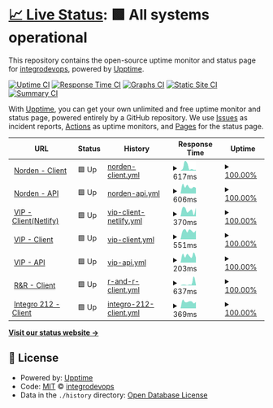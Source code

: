 # [📈 Live Status](https://integrodevops.github.io/Project-Monitor): <!--live status--> **🟩 All systems operational**

This repository contains the open-source uptime monitor and status page for [integrodevops](https://integrodevops.github.io/Project-Monitor), powered by [Upptime](https://github.com/upptime/upptime).

[![Uptime CI](https://github.com/integrodevops/Project-Monitor/workflows/Uptime%20CI/badge.svg)](https://github.com/integrodevops/Project-Monitor/actions?query=workflow%3A%22Uptime+CI%22)
[![Response Time CI](https://github.com/integrodevops/Project-Monitor/workflows/Response%20Time%20CI/badge.svg)](https://github.com/integrodevops/Project-Monitor/actions?query=workflow%3A%22Response+Time+CI%22)
[![Graphs CI](https://github.com/integrodevops/Project-Monitor/workflows/Graphs%20CI/badge.svg)](https://github.com/integrodevops/Project-Monitor/actions?query=workflow%3A%22Graphs+CI%22)
[![Static Site CI](https://github.com/integrodevops/Project-Monitor/workflows/Static%20Site%20CI/badge.svg)](https://github.com/integrodevops/Project-Monitor/actions?query=workflow%3A%22Static+Site+CI%22)
[![Summary CI](https://github.com/integrodevops/Project-Monitor/workflows/Summary%20CI/badge.svg)](https://github.com/integrodevops/Project-Monitor/actions?query=workflow%3A%22Summary+CI%22)

With [Upptime](https://upptime.js.org), you can get your own unlimited and free uptime monitor and status page, powered entirely by a GitHub repository. We use [Issues](https://github.com/integrodevops/Project-Monitor/issues) as incident reports, [Actions](https://github.com/integrodevops/Project-Monitor/actions) as uptime monitors, and [Pages](https://integrodevops.github.io/Project-Monitor) for the status page.

<!--start: status pages-->
<!-- This summary is generated by Upptime (https://github.com/upptime/upptime) -->
<!-- Do not edit this manually, your changes will be overwritten -->
<!-- prettier-ignore -->
| URL | Status | History | Response Time | Uptime |
| --- | ------ | ------- | ------------- | ------ |
| <img alt="" src="https://icons.duckduckgo.com/ip3/norden-mfg.netlify.app.ico" height="13"> [Norden - Client](https://norden-mfg.netlify.app) | 🟩 Up | [norden-client.yml](https://github.com/integrodevops/Project-Monitor/commits/HEAD/history/norden-client.yml) | <details><summary><img alt="Response time graph" src="./graphs/norden-client/response-time-week.png" height="20"> 617ms</summary><br><a href="https://integrodevops.github.io/Project-Monitor/history/norden-client"><img alt="Response time 503" src="https://img.shields.io/endpoint?url=https%3A%2F%2Fraw.githubusercontent.com%2Fintegrodevops%2FProject-Monitor%2FHEAD%2Fapi%2Fnorden-client%2Fresponse-time.json"></a><br><a href="https://integrodevops.github.io/Project-Monitor/history/norden-client"><img alt="24-hour response time 234" src="https://img.shields.io/endpoint?url=https%3A%2F%2Fraw.githubusercontent.com%2Fintegrodevops%2FProject-Monitor%2FHEAD%2Fapi%2Fnorden-client%2Fresponse-time-day.json"></a><br><a href="https://integrodevops.github.io/Project-Monitor/history/norden-client"><img alt="7-day response time 617" src="https://img.shields.io/endpoint?url=https%3A%2F%2Fraw.githubusercontent.com%2Fintegrodevops%2FProject-Monitor%2FHEAD%2Fapi%2Fnorden-client%2Fresponse-time-week.json"></a><br><a href="https://integrodevops.github.io/Project-Monitor/history/norden-client"><img alt="30-day response time 641" src="https://img.shields.io/endpoint?url=https%3A%2F%2Fraw.githubusercontent.com%2Fintegrodevops%2FProject-Monitor%2FHEAD%2Fapi%2Fnorden-client%2Fresponse-time-month.json"></a><br><a href="https://integrodevops.github.io/Project-Monitor/history/norden-client"><img alt="1-year response time 503" src="https://img.shields.io/endpoint?url=https%3A%2F%2Fraw.githubusercontent.com%2Fintegrodevops%2FProject-Monitor%2FHEAD%2Fapi%2Fnorden-client%2Fresponse-time-year.json"></a></details> | <details><summary><a href="https://integrodevops.github.io/Project-Monitor/history/norden-client">100.00%</a></summary><a href="https://integrodevops.github.io/Project-Monitor/history/norden-client"><img alt="All-time uptime 100.00%" src="https://img.shields.io/endpoint?url=https%3A%2F%2Fraw.githubusercontent.com%2Fintegrodevops%2FProject-Monitor%2FHEAD%2Fapi%2Fnorden-client%2Fuptime.json"></a><br><a href="https://integrodevops.github.io/Project-Monitor/history/norden-client"><img alt="24-hour uptime 100.00%" src="https://img.shields.io/endpoint?url=https%3A%2F%2Fraw.githubusercontent.com%2Fintegrodevops%2FProject-Monitor%2FHEAD%2Fapi%2Fnorden-client%2Fuptime-day.json"></a><br><a href="https://integrodevops.github.io/Project-Monitor/history/norden-client"><img alt="7-day uptime 100.00%" src="https://img.shields.io/endpoint?url=https%3A%2F%2Fraw.githubusercontent.com%2Fintegrodevops%2FProject-Monitor%2FHEAD%2Fapi%2Fnorden-client%2Fuptime-week.json"></a><br><a href="https://integrodevops.github.io/Project-Monitor/history/norden-client"><img alt="30-day uptime 100.00%" src="https://img.shields.io/endpoint?url=https%3A%2F%2Fraw.githubusercontent.com%2Fintegrodevops%2FProject-Monitor%2FHEAD%2Fapi%2Fnorden-client%2Fuptime-month.json"></a><br><a href="https://integrodevops.github.io/Project-Monitor/history/norden-client"><img alt="1-year uptime 100.00%" src="https://img.shields.io/endpoint?url=https%3A%2F%2Fraw.githubusercontent.com%2Fintegrodevops%2FProject-Monitor%2FHEAD%2Fapi%2Fnorden-client%2Fuptime-year.json"></a></details>
| <img alt="" src="https://icons.duckduckgo.com/ip3/norden-mfg.uk.r.appspot.com.ico" height="13"> [Norden - API](https://norden-mfg.uk.r.appspot.com/api/hello) | 🟩 Up | [norden-api.yml](https://github.com/integrodevops/Project-Monitor/commits/HEAD/history/norden-api.yml) | <details><summary><img alt="Response time graph" src="./graphs/norden-api/response-time-week.png" height="20"> 606ms</summary><br><a href="https://integrodevops.github.io/Project-Monitor/history/norden-api"><img alt="Response time 555" src="https://img.shields.io/endpoint?url=https%3A%2F%2Fraw.githubusercontent.com%2Fintegrodevops%2FProject-Monitor%2FHEAD%2Fapi%2Fnorden-api%2Fresponse-time.json"></a><br><a href="https://integrodevops.github.io/Project-Monitor/history/norden-api"><img alt="24-hour response time 3589" src="https://img.shields.io/endpoint?url=https%3A%2F%2Fraw.githubusercontent.com%2Fintegrodevops%2FProject-Monitor%2FHEAD%2Fapi%2Fnorden-api%2Fresponse-time-day.json"></a><br><a href="https://integrodevops.github.io/Project-Monitor/history/norden-api"><img alt="7-day response time 606" src="https://img.shields.io/endpoint?url=https%3A%2F%2Fraw.githubusercontent.com%2Fintegrodevops%2FProject-Monitor%2FHEAD%2Fapi%2Fnorden-api%2Fresponse-time-week.json"></a><br><a href="https://integrodevops.github.io/Project-Monitor/history/norden-api"><img alt="30-day response time 784" src="https://img.shields.io/endpoint?url=https%3A%2F%2Fraw.githubusercontent.com%2Fintegrodevops%2FProject-Monitor%2FHEAD%2Fapi%2Fnorden-api%2Fresponse-time-month.json"></a><br><a href="https://integrodevops.github.io/Project-Monitor/history/norden-api"><img alt="1-year response time 555" src="https://img.shields.io/endpoint?url=https%3A%2F%2Fraw.githubusercontent.com%2Fintegrodevops%2FProject-Monitor%2FHEAD%2Fapi%2Fnorden-api%2Fresponse-time-year.json"></a></details> | <details><summary><a href="https://integrodevops.github.io/Project-Monitor/history/norden-api">100.00%</a></summary><a href="https://integrodevops.github.io/Project-Monitor/history/norden-api"><img alt="All-time uptime 99.89%" src="https://img.shields.io/endpoint?url=https%3A%2F%2Fraw.githubusercontent.com%2Fintegrodevops%2FProject-Monitor%2FHEAD%2Fapi%2Fnorden-api%2Fuptime.json"></a><br><a href="https://integrodevops.github.io/Project-Monitor/history/norden-api"><img alt="24-hour uptime 100.00%" src="https://img.shields.io/endpoint?url=https%3A%2F%2Fraw.githubusercontent.com%2Fintegrodevops%2FProject-Monitor%2FHEAD%2Fapi%2Fnorden-api%2Fuptime-day.json"></a><br><a href="https://integrodevops.github.io/Project-Monitor/history/norden-api"><img alt="7-day uptime 100.00%" src="https://img.shields.io/endpoint?url=https%3A%2F%2Fraw.githubusercontent.com%2Fintegrodevops%2FProject-Monitor%2FHEAD%2Fapi%2Fnorden-api%2Fuptime-week.json"></a><br><a href="https://integrodevops.github.io/Project-Monitor/history/norden-api"><img alt="30-day uptime 100.00%" src="https://img.shields.io/endpoint?url=https%3A%2F%2Fraw.githubusercontent.com%2Fintegrodevops%2FProject-Monitor%2FHEAD%2Fapi%2Fnorden-api%2Fuptime-month.json"></a><br><a href="https://integrodevops.github.io/Project-Monitor/history/norden-api"><img alt="1-year uptime 99.89%" src="https://img.shields.io/endpoint?url=https%3A%2F%2Fraw.githubusercontent.com%2Fintegrodevops%2FProject-Monitor%2FHEAD%2Fapi%2Fnorden-api%2Fuptime-year.json"></a></details>
| <img alt="" src="https://icons.duckduckgo.com/ip3/vippuppies.netlify.app.ico" height="13"> [VIP - Client(Netlify)](https://vippuppies.netlify.app) | 🟩 Up | [vip-client-netlify.yml](https://github.com/integrodevops/Project-Monitor/commits/HEAD/history/vip-client-netlify.yml) | <details><summary><img alt="Response time graph" src="./graphs/vip-client-netlify/response-time-week.png" height="20"> 370ms</summary><br><a href="https://integrodevops.github.io/Project-Monitor/history/vip-client-netlify"><img alt="Response time 525" src="https://img.shields.io/endpoint?url=https%3A%2F%2Fraw.githubusercontent.com%2Fintegrodevops%2FProject-Monitor%2FHEAD%2Fapi%2Fvip-client-netlify%2Fresponse-time.json"></a><br><a href="https://integrodevops.github.io/Project-Monitor/history/vip-client-netlify"><img alt="24-hour response time 1595" src="https://img.shields.io/endpoint?url=https%3A%2F%2Fraw.githubusercontent.com%2Fintegrodevops%2FProject-Monitor%2FHEAD%2Fapi%2Fvip-client-netlify%2Fresponse-time-day.json"></a><br><a href="https://integrodevops.github.io/Project-Monitor/history/vip-client-netlify"><img alt="7-day response time 370" src="https://img.shields.io/endpoint?url=https%3A%2F%2Fraw.githubusercontent.com%2Fintegrodevops%2FProject-Monitor%2FHEAD%2Fapi%2Fvip-client-netlify%2Fresponse-time-week.json"></a><br><a href="https://integrodevops.github.io/Project-Monitor/history/vip-client-netlify"><img alt="30-day response time 483" src="https://img.shields.io/endpoint?url=https%3A%2F%2Fraw.githubusercontent.com%2Fintegrodevops%2FProject-Monitor%2FHEAD%2Fapi%2Fvip-client-netlify%2Fresponse-time-month.json"></a><br><a href="https://integrodevops.github.io/Project-Monitor/history/vip-client-netlify"><img alt="1-year response time 525" src="https://img.shields.io/endpoint?url=https%3A%2F%2Fraw.githubusercontent.com%2Fintegrodevops%2FProject-Monitor%2FHEAD%2Fapi%2Fvip-client-netlify%2Fresponse-time-year.json"></a></details> | <details><summary><a href="https://integrodevops.github.io/Project-Monitor/history/vip-client-netlify">100.00%</a></summary><a href="https://integrodevops.github.io/Project-Monitor/history/vip-client-netlify"><img alt="All-time uptime 100.00%" src="https://img.shields.io/endpoint?url=https%3A%2F%2Fraw.githubusercontent.com%2Fintegrodevops%2FProject-Monitor%2FHEAD%2Fapi%2Fvip-client-netlify%2Fuptime.json"></a><br><a href="https://integrodevops.github.io/Project-Monitor/history/vip-client-netlify"><img alt="24-hour uptime 100.00%" src="https://img.shields.io/endpoint?url=https%3A%2F%2Fraw.githubusercontent.com%2Fintegrodevops%2FProject-Monitor%2FHEAD%2Fapi%2Fvip-client-netlify%2Fuptime-day.json"></a><br><a href="https://integrodevops.github.io/Project-Monitor/history/vip-client-netlify"><img alt="7-day uptime 100.00%" src="https://img.shields.io/endpoint?url=https%3A%2F%2Fraw.githubusercontent.com%2Fintegrodevops%2FProject-Monitor%2FHEAD%2Fapi%2Fvip-client-netlify%2Fuptime-week.json"></a><br><a href="https://integrodevops.github.io/Project-Monitor/history/vip-client-netlify"><img alt="30-day uptime 100.00%" src="https://img.shields.io/endpoint?url=https%3A%2F%2Fraw.githubusercontent.com%2Fintegrodevops%2FProject-Monitor%2FHEAD%2Fapi%2Fvip-client-netlify%2Fuptime-month.json"></a><br><a href="https://integrodevops.github.io/Project-Monitor/history/vip-client-netlify"><img alt="1-year uptime 100.00%" src="https://img.shields.io/endpoint?url=https%3A%2F%2Fraw.githubusercontent.com%2Fintegrodevops%2FProject-Monitor%2FHEAD%2Fapi%2Fvip-client-netlify%2Fuptime-year.json"></a></details>
| <img alt="" src="https://icons.duckduckgo.com/ip3/vippuppies.com.ico" height="13"> [VIP - Client](https://vippuppies.com) | 🟩 Up | [vip-client.yml](https://github.com/integrodevops/Project-Monitor/commits/HEAD/history/vip-client.yml) | <details><summary><img alt="Response time graph" src="./graphs/vip-client/response-time-week.png" height="20"> 551ms</summary><br><a href="https://integrodevops.github.io/Project-Monitor/history/vip-client"><img alt="Response time 595" src="https://img.shields.io/endpoint?url=https%3A%2F%2Fraw.githubusercontent.com%2Fintegrodevops%2FProject-Monitor%2FHEAD%2Fapi%2Fvip-client%2Fresponse-time.json"></a><br><a href="https://integrodevops.github.io/Project-Monitor/history/vip-client"><img alt="24-hour response time 418" src="https://img.shields.io/endpoint?url=https%3A%2F%2Fraw.githubusercontent.com%2Fintegrodevops%2FProject-Monitor%2FHEAD%2Fapi%2Fvip-client%2Fresponse-time-day.json"></a><br><a href="https://integrodevops.github.io/Project-Monitor/history/vip-client"><img alt="7-day response time 551" src="https://img.shields.io/endpoint?url=https%3A%2F%2Fraw.githubusercontent.com%2Fintegrodevops%2FProject-Monitor%2FHEAD%2Fapi%2Fvip-client%2Fresponse-time-week.json"></a><br><a href="https://integrodevops.github.io/Project-Monitor/history/vip-client"><img alt="30-day response time 560" src="https://img.shields.io/endpoint?url=https%3A%2F%2Fraw.githubusercontent.com%2Fintegrodevops%2FProject-Monitor%2FHEAD%2Fapi%2Fvip-client%2Fresponse-time-month.json"></a><br><a href="https://integrodevops.github.io/Project-Monitor/history/vip-client"><img alt="1-year response time 595" src="https://img.shields.io/endpoint?url=https%3A%2F%2Fraw.githubusercontent.com%2Fintegrodevops%2FProject-Monitor%2FHEAD%2Fapi%2Fvip-client%2Fresponse-time-year.json"></a></details> | <details><summary><a href="https://integrodevops.github.io/Project-Monitor/history/vip-client">100.00%</a></summary><a href="https://integrodevops.github.io/Project-Monitor/history/vip-client"><img alt="All-time uptime 100.00%" src="https://img.shields.io/endpoint?url=https%3A%2F%2Fraw.githubusercontent.com%2Fintegrodevops%2FProject-Monitor%2FHEAD%2Fapi%2Fvip-client%2Fuptime.json"></a><br><a href="https://integrodevops.github.io/Project-Monitor/history/vip-client"><img alt="24-hour uptime 100.00%" src="https://img.shields.io/endpoint?url=https%3A%2F%2Fraw.githubusercontent.com%2Fintegrodevops%2FProject-Monitor%2FHEAD%2Fapi%2Fvip-client%2Fuptime-day.json"></a><br><a href="https://integrodevops.github.io/Project-Monitor/history/vip-client"><img alt="7-day uptime 100.00%" src="https://img.shields.io/endpoint?url=https%3A%2F%2Fraw.githubusercontent.com%2Fintegrodevops%2FProject-Monitor%2FHEAD%2Fapi%2Fvip-client%2Fuptime-week.json"></a><br><a href="https://integrodevops.github.io/Project-Monitor/history/vip-client"><img alt="30-day uptime 100.00%" src="https://img.shields.io/endpoint?url=https%3A%2F%2Fraw.githubusercontent.com%2Fintegrodevops%2FProject-Monitor%2FHEAD%2Fapi%2Fvip-client%2Fuptime-month.json"></a><br><a href="https://integrodevops.github.io/Project-Monitor/history/vip-client"><img alt="1-year uptime 100.00%" src="https://img.shields.io/endpoint?url=https%3A%2F%2Fraw.githubusercontent.com%2Fintegrodevops%2FProject-Monitor%2FHEAD%2Fapi%2Fvip-client%2Fuptime-year.json"></a></details>
| <img alt="" src="https://icons.duckduckgo.com/ip3/vip-puppies-prod.appspot.com.ico" height="13"> [VIP - API](https://vip-puppies-prod.appspot.com/api-meta) | 🟩 Up | [vip-api.yml](https://github.com/integrodevops/Project-Monitor/commits/HEAD/history/vip-api.yml) | <details><summary><img alt="Response time graph" src="./graphs/vip-api/response-time-week.png" height="20"> 203ms</summary><br><a href="https://integrodevops.github.io/Project-Monitor/history/vip-api"><img alt="Response time 235" src="https://img.shields.io/endpoint?url=https%3A%2F%2Fraw.githubusercontent.com%2Fintegrodevops%2FProject-Monitor%2FHEAD%2Fapi%2Fvip-api%2Fresponse-time.json"></a><br><a href="https://integrodevops.github.io/Project-Monitor/history/vip-api"><img alt="24-hour response time 258" src="https://img.shields.io/endpoint?url=https%3A%2F%2Fraw.githubusercontent.com%2Fintegrodevops%2FProject-Monitor%2FHEAD%2Fapi%2Fvip-api%2Fresponse-time-day.json"></a><br><a href="https://integrodevops.github.io/Project-Monitor/history/vip-api"><img alt="7-day response time 203" src="https://img.shields.io/endpoint?url=https%3A%2F%2Fraw.githubusercontent.com%2Fintegrodevops%2FProject-Monitor%2FHEAD%2Fapi%2Fvip-api%2Fresponse-time-week.json"></a><br><a href="https://integrodevops.github.io/Project-Monitor/history/vip-api"><img alt="30-day response time 260" src="https://img.shields.io/endpoint?url=https%3A%2F%2Fraw.githubusercontent.com%2Fintegrodevops%2FProject-Monitor%2FHEAD%2Fapi%2Fvip-api%2Fresponse-time-month.json"></a><br><a href="https://integrodevops.github.io/Project-Monitor/history/vip-api"><img alt="1-year response time 235" src="https://img.shields.io/endpoint?url=https%3A%2F%2Fraw.githubusercontent.com%2Fintegrodevops%2FProject-Monitor%2FHEAD%2Fapi%2Fvip-api%2Fresponse-time-year.json"></a></details> | <details><summary><a href="https://integrodevops.github.io/Project-Monitor/history/vip-api">100.00%</a></summary><a href="https://integrodevops.github.io/Project-Monitor/history/vip-api"><img alt="All-time uptime 100.00%" src="https://img.shields.io/endpoint?url=https%3A%2F%2Fraw.githubusercontent.com%2Fintegrodevops%2FProject-Monitor%2FHEAD%2Fapi%2Fvip-api%2Fuptime.json"></a><br><a href="https://integrodevops.github.io/Project-Monitor/history/vip-api"><img alt="24-hour uptime 100.00%" src="https://img.shields.io/endpoint?url=https%3A%2F%2Fraw.githubusercontent.com%2Fintegrodevops%2FProject-Monitor%2FHEAD%2Fapi%2Fvip-api%2Fuptime-day.json"></a><br><a href="https://integrodevops.github.io/Project-Monitor/history/vip-api"><img alt="7-day uptime 100.00%" src="https://img.shields.io/endpoint?url=https%3A%2F%2Fraw.githubusercontent.com%2Fintegrodevops%2FProject-Monitor%2FHEAD%2Fapi%2Fvip-api%2Fuptime-week.json"></a><br><a href="https://integrodevops.github.io/Project-Monitor/history/vip-api"><img alt="30-day uptime 100.00%" src="https://img.shields.io/endpoint?url=https%3A%2F%2Fraw.githubusercontent.com%2Fintegrodevops%2FProject-Monitor%2FHEAD%2Fapi%2Fvip-api%2Fuptime-month.json"></a><br><a href="https://integrodevops.github.io/Project-Monitor/history/vip-api"><img alt="1-year uptime 100.00%" src="https://img.shields.io/endpoint?url=https%3A%2F%2Fraw.githubusercontent.com%2Fintegrodevops%2FProject-Monitor%2FHEAD%2Fapi%2Fvip-api%2Fuptime-year.json"></a></details>
| <img alt="" src="https://icons.duckduckgo.com/ip3/rre-prod.netlify.app.ico" height="13"> [R&R - Client](https://rre-prod.netlify.app) | 🟩 Up | [r-and-r-client.yml](https://github.com/integrodevops/Project-Monitor/commits/HEAD/history/r-and-r-client.yml) | <details><summary><img alt="Response time graph" src="./graphs/r-and-r-client/response-time-week.png" height="20"> 637ms</summary><br><a href="https://integrodevops.github.io/Project-Monitor/history/r-and-r-client"><img alt="Response time 612" src="https://img.shields.io/endpoint?url=https%3A%2F%2Fraw.githubusercontent.com%2Fintegrodevops%2FProject-Monitor%2FHEAD%2Fapi%2Fr-and-r-client%2Fresponse-time.json"></a><br><a href="https://integrodevops.github.io/Project-Monitor/history/r-and-r-client"><img alt="24-hour response time 1615" src="https://img.shields.io/endpoint?url=https%3A%2F%2Fraw.githubusercontent.com%2Fintegrodevops%2FProject-Monitor%2FHEAD%2Fapi%2Fr-and-r-client%2Fresponse-time-day.json"></a><br><a href="https://integrodevops.github.io/Project-Monitor/history/r-and-r-client"><img alt="7-day response time 637" src="https://img.shields.io/endpoint?url=https%3A%2F%2Fraw.githubusercontent.com%2Fintegrodevops%2FProject-Monitor%2FHEAD%2Fapi%2Fr-and-r-client%2Fresponse-time-week.json"></a><br><a href="https://integrodevops.github.io/Project-Monitor/history/r-and-r-client"><img alt="30-day response time 690" src="https://img.shields.io/endpoint?url=https%3A%2F%2Fraw.githubusercontent.com%2Fintegrodevops%2FProject-Monitor%2FHEAD%2Fapi%2Fr-and-r-client%2Fresponse-time-month.json"></a><br><a href="https://integrodevops.github.io/Project-Monitor/history/r-and-r-client"><img alt="1-year response time 612" src="https://img.shields.io/endpoint?url=https%3A%2F%2Fraw.githubusercontent.com%2Fintegrodevops%2FProject-Monitor%2FHEAD%2Fapi%2Fr-and-r-client%2Fresponse-time-year.json"></a></details> | <details><summary><a href="https://integrodevops.github.io/Project-Monitor/history/r-and-r-client">100.00%</a></summary><a href="https://integrodevops.github.io/Project-Monitor/history/r-and-r-client"><img alt="All-time uptime 100.00%" src="https://img.shields.io/endpoint?url=https%3A%2F%2Fraw.githubusercontent.com%2Fintegrodevops%2FProject-Monitor%2FHEAD%2Fapi%2Fr-and-r-client%2Fuptime.json"></a><br><a href="https://integrodevops.github.io/Project-Monitor/history/r-and-r-client"><img alt="24-hour uptime 100.00%" src="https://img.shields.io/endpoint?url=https%3A%2F%2Fraw.githubusercontent.com%2Fintegrodevops%2FProject-Monitor%2FHEAD%2Fapi%2Fr-and-r-client%2Fuptime-day.json"></a><br><a href="https://integrodevops.github.io/Project-Monitor/history/r-and-r-client"><img alt="7-day uptime 100.00%" src="https://img.shields.io/endpoint?url=https%3A%2F%2Fraw.githubusercontent.com%2Fintegrodevops%2FProject-Monitor%2FHEAD%2Fapi%2Fr-and-r-client%2Fuptime-week.json"></a><br><a href="https://integrodevops.github.io/Project-Monitor/history/r-and-r-client"><img alt="30-day uptime 100.00%" src="https://img.shields.io/endpoint?url=https%3A%2F%2Fraw.githubusercontent.com%2Fintegrodevops%2FProject-Monitor%2FHEAD%2Fapi%2Fr-and-r-client%2Fuptime-month.json"></a><br><a href="https://integrodevops.github.io/Project-Monitor/history/r-and-r-client"><img alt="1-year uptime 100.00%" src="https://img.shields.io/endpoint?url=https%3A%2F%2Fraw.githubusercontent.com%2Fintegrodevops%2FProject-Monitor%2FHEAD%2Fapi%2Fr-and-r-client%2Fuptime-year.json"></a></details>
| <img alt="" src="https://icons.duckduckgo.com/ip3/www.integro212.com.ico" height="13"> [Integro 212 - Client](https://www.integro212.com) | 🟩 Up | [integro-212-client.yml](https://github.com/integrodevops/Project-Monitor/commits/HEAD/history/integro-212-client.yml) | <details><summary><img alt="Response time graph" src="./graphs/integro-212-client/response-time-week.png" height="20"> 369ms</summary><br><a href="https://integrodevops.github.io/Project-Monitor/history/integro-212-client"><img alt="Response time 420" src="https://img.shields.io/endpoint?url=https%3A%2F%2Fraw.githubusercontent.com%2Fintegrodevops%2FProject-Monitor%2FHEAD%2Fapi%2Fintegro-212-client%2Fresponse-time.json"></a><br><a href="https://integrodevops.github.io/Project-Monitor/history/integro-212-client"><img alt="24-hour response time 397" src="https://img.shields.io/endpoint?url=https%3A%2F%2Fraw.githubusercontent.com%2Fintegrodevops%2FProject-Monitor%2FHEAD%2Fapi%2Fintegro-212-client%2Fresponse-time-day.json"></a><br><a href="https://integrodevops.github.io/Project-Monitor/history/integro-212-client"><img alt="7-day response time 369" src="https://img.shields.io/endpoint?url=https%3A%2F%2Fraw.githubusercontent.com%2Fintegrodevops%2FProject-Monitor%2FHEAD%2Fapi%2Fintegro-212-client%2Fresponse-time-week.json"></a><br><a href="https://integrodevops.github.io/Project-Monitor/history/integro-212-client"><img alt="30-day response time 448" src="https://img.shields.io/endpoint?url=https%3A%2F%2Fraw.githubusercontent.com%2Fintegrodevops%2FProject-Monitor%2FHEAD%2Fapi%2Fintegro-212-client%2Fresponse-time-month.json"></a><br><a href="https://integrodevops.github.io/Project-Monitor/history/integro-212-client"><img alt="1-year response time 420" src="https://img.shields.io/endpoint?url=https%3A%2F%2Fraw.githubusercontent.com%2Fintegrodevops%2FProject-Monitor%2FHEAD%2Fapi%2Fintegro-212-client%2Fresponse-time-year.json"></a></details> | <details><summary><a href="https://integrodevops.github.io/Project-Monitor/history/integro-212-client">100.00%</a></summary><a href="https://integrodevops.github.io/Project-Monitor/history/integro-212-client"><img alt="All-time uptime 100.00%" src="https://img.shields.io/endpoint?url=https%3A%2F%2Fraw.githubusercontent.com%2Fintegrodevops%2FProject-Monitor%2FHEAD%2Fapi%2Fintegro-212-client%2Fuptime.json"></a><br><a href="https://integrodevops.github.io/Project-Monitor/history/integro-212-client"><img alt="24-hour uptime 100.00%" src="https://img.shields.io/endpoint?url=https%3A%2F%2Fraw.githubusercontent.com%2Fintegrodevops%2FProject-Monitor%2FHEAD%2Fapi%2Fintegro-212-client%2Fuptime-day.json"></a><br><a href="https://integrodevops.github.io/Project-Monitor/history/integro-212-client"><img alt="7-day uptime 100.00%" src="https://img.shields.io/endpoint?url=https%3A%2F%2Fraw.githubusercontent.com%2Fintegrodevops%2FProject-Monitor%2FHEAD%2Fapi%2Fintegro-212-client%2Fuptime-week.json"></a><br><a href="https://integrodevops.github.io/Project-Monitor/history/integro-212-client"><img alt="30-day uptime 100.00%" src="https://img.shields.io/endpoint?url=https%3A%2F%2Fraw.githubusercontent.com%2Fintegrodevops%2FProject-Monitor%2FHEAD%2Fapi%2Fintegro-212-client%2Fuptime-month.json"></a><br><a href="https://integrodevops.github.io/Project-Monitor/history/integro-212-client"><img alt="1-year uptime 100.00%" src="https://img.shields.io/endpoint?url=https%3A%2F%2Fraw.githubusercontent.com%2Fintegrodevops%2FProject-Monitor%2FHEAD%2Fapi%2Fintegro-212-client%2Fuptime-year.json"></a></details>

<!--end: status pages-->

[**Visit our status website →**](https://integrodevops.github.io/Project-Monitor)

## 📄 License

- Powered by: [Upptime](https://github.com/upptime/upptime)
- Code: [MIT](./LICENSE) © [integrodevops](https://integrodevops.github.io/Project-Monitor)
- Data in the `./history` directory: [Open Database License](https://opendatacommons.org/licenses/odbl/1-0/)
